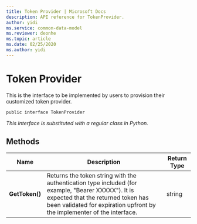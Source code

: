```yaml
---
title: Token Provider | Microsoft Docs
description: API reference for TokenProvider.
author: yidi
ms.service: common-data-model
ms.reviewer: deonhe 
ms.topic: article
ms.date: 02/25/2020
ms.author: yidi
---
```


# Token Provider

This is the interface to be implemented by users to provision their customized token provider.

```
public interface TokenProvider
```
*This interface is substituted with a regular class in Python.*

## Methods
|Name|Description|Return Type|
|---|---|---|
|**GetToken()**|Returns the token string with the authentication type included (for example, "Bearer XXXXX"). It is expected that the returned token has been validated for expiration upfront by the implementer of the interface.|string|

